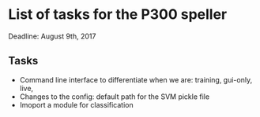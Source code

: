 # List of tasks for the P300 speller

Deadline: August 9th, 2017

## Tasks
* Command line interface to differentiate when we are: training, gui-only, live,
* Changes to the config: default path for the SVM pickle file
* Imoport a module for classification